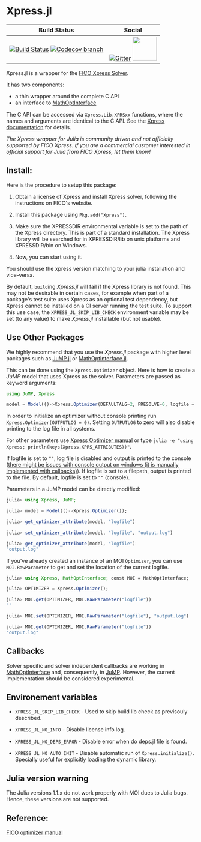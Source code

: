 # Xpress.jl

| **Build Status** | **Social** |
|:----------------:|:----------:|
| [![Build Status][build-img]][build-url] [![Codecov branch][codecov-img]][codecov-url] | [![Gitter][gitter-img]][gitter-url] [<img src="https://upload.wikimedia.org/wikipedia/commons/thumb/a/af/Discourse_logo.png/799px-Discourse_logo.png" width="64">][discourse-url] |


[build-img]: https://travis-ci.org/jump-dev/Xpress.jl.svg?branch=master
[build-url]: https://travis-ci.org/jump-dev/Xpress.jl
[codecov-img]: http://codecov.io/github/jump-dev/Xpress.jl/coverage.svg?branch=master
[codecov-url]: http://codecov.io/github/jump-dev/Xpress.jl?branch=master

[gitter-url]: https://gitter.im/JuliaOpt/JuMP-dev?utm_source=share-link&utm_medium=link&utm_campaign=share-link
[gitter-img]: https://badges.gitter.im/JuliaOpt/JuMP-dev.svg
[discourse-url]: https://discourse.julialang.org/c/domain/opt


Xpress.jl is a wrapper for the [FICO Xpress Solver](www.fico.com/products/fico-xpress-solver).

It has two components:
 - a thin wrapper around the complete C API
 - an interface to [MathOptInterface](https://github.com/jump-dev/MathOptInterface.jl)

The C API can be accessed via `Xpress.Lib.XPRSxx` functions, where the names and
arguments are identical to the C API. See the [Xpress documentation](https://www.fico.com/fico-xpress-optimization/docs/latest/solver/optimizer/HTML)
for details.

*The Xpress wrapper for Julia is community driven and not officially supported
by FICO Xpress. If you are a commercial customer interested in official support for
Julia from FICO Xpress, let them know!*

## Install:

Here is the procedure to setup this package:

1. Obtain a license of Xpress and install Xpress solver, following the instructions on FICO's website.

2. Install this package using `Pkg.add("Xpress")`.

3. Make sure the XPRESSDIR environmental variable is set to the path of the Xpress directory. This is part of a standard installation. The Xpress library will be searched for in XPRESSDIR/lib on unix platforms and XPRESSDIR/bin on Windows.

4. Now, you can start using it.

You should use the xpress version matching to your julia installation and vice-versa.

By default, `build`ing *Xpress.jl* will fail if the Xpress library is not found.
This may not be desirable in certain cases, for example when part of a package's
test suite uses Xpress as an optional test dependency, but Xpress cannot be
installed on a CI server running the test suite. To support this use case, the
`XPRESS_JL_SKIP_LIB_CHECK` environment variable may be set (to any value) to
make *Xpress.jl* installable (but not usable).

## Use Other Packages

We highly recommend that you use the *Xpress.jl* package with higher level
packages such as [JuMP.jl](https://github.com/jump-dev/JuMP.jl) or
[MathOptInterface.jl](https://github.com/jump-dev/MathOptInterface.jl).

This can be done using the ``Xpress.Optimizer`` object. Here is how to create a
*JuMP* model that uses Xpress as the solver. Parameters are passed as keyword
arguments:
```julia
using JuMP, Xpress

model = Model(()->Xpress.Optimizer(DEFAULTALG=2, PRESOLVE=0, logfile = "output.log"))
```

In order to initialize an optimizer without console printing run
`Xpress.Optimizer(OUTPUTLOG = 0)`. Setting `OUTPUTLOG` to zero will also disable
printing to the log file in all systems.

For other parameters use [Xpress Optimizer manual](https://www.fico.com/fico-xpress-optimization/docs/latest/solver/optimizer/HTML/)
or type `julia -e "using Xpress; println(keys(Xpress.XPRS_ATTRIBUTES))"`.

If logfile is set to `""`, log file is disabled and output is printed to the
console ([there might be issues with console output on windows (it is manually implemented with callbacks)](https://www.fico.com/fico-xpress-optimization/docs/latest/solver/optimizer/HTML/OUTPUTLOG.html)).
If logfile is set to a filepath, output is printed to the file. 
By default, logfile is set to `""` (console).

Parameters in a JuMP model can be directly modified:

```julia
julia> using Xpress, JuMP;

julia> model = Model(()->Xpress.Optimizer());

julia> get_optimizer_attribute(model, "logfile")

julia> set_optimizer_attribute(model, "logfile", "output.log")

julia> get_optimizer_attribute(model, "logfile")
"output.log"
```

If you've already created an instance of an MOI `Optimizer`, you can use
`MOI.RawParameter` to get and set the location of the current logfile.

```julia
julia> using Xpress, MathOptInterface; const MOI = MathOptInterface;

julia> OPTIMIZER = Xpress.Optimizer();

julia> MOI.get(OPTIMIZER, MOI.RawParameter("logfile"))
""

julia> MOI.set(OPTIMIZER, MOI.RawParameter("logfile"), "output.log")

julia> MOI.get(OPTIMIZER, MOI.RawParameter("logfile"))
"output.log"
```

## Callbacks

Solver specific and solver independent callbacks are working in
[MathOptInterface](https://github.com/jump-dev/MathOptInterface.jl) and,
consequently, in [JuMP](https://github.com/jump-dev/JuMP.jl). However, the
current implementation should be considered experimental.

## Environement variables

 - `XPRESS_JL_SKIP_LIB_CHECK` - Used to skip build lib check as previsouly described.

 - `XPRESS_JL_NO_INFO` - Disable license info log.

 - `XPRESS_JL_NO_DEPS_ERROR` - Disable error when do deps.jl file is found.

 - `XPRESS_JL_NO_AUTO_INIT` - Disable automatic run of `Xpress.initialize()`.
 Specially useful for explicitly loading the dynamic library.

## Julia version warning

The Julia versions 1.1.x do not work properly with MOI dues to Julia bugs. Hence, these versions are not supported.

## Reference:

[FICO optimizer manual](https://www.fico.com/fico-xpress-optimization/docs/latest/solver/optimizer/HTML)
